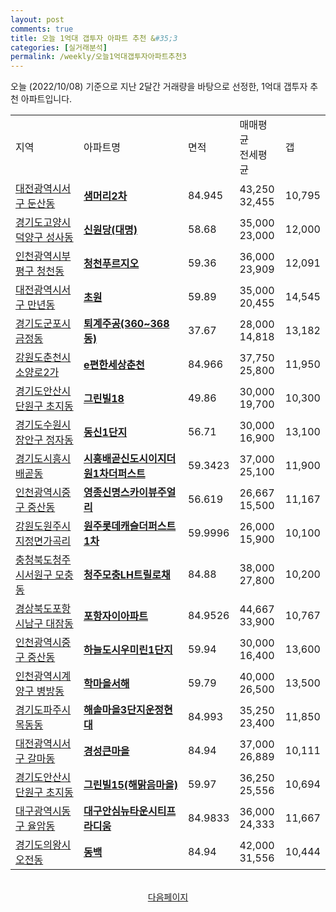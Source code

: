 ```yaml
---
layout: post
comments: true
title: 오늘 1억대 갭투자 아파트 추천 &#35;3
categories: [실거래분석]
permalink: /weekly/오늘1억대갭투자아파트추천3
---
```


오늘 (2022/10/08) 기준으로 지난 2달간 거래량을 바탕으로 선정한,
1억대 갭투자 추천 아파트입니다.

<table class="sortable">
  <tr>
    <td>지역</td>
    <td>아파트명</td>
    <td>면적</td>
    <td>매매평균<br>전세평균</td>
    <td>갭</td>
  </tr>

  <tr class="item">
    <td><a href="/apt/대전광역시서구둔산동">대전광역시서구 둔산동</a></td>
    <td style="font-weight: bold;"><a href="/apt/대전광역시서구둔산동샘머리2차">샘머리2차</a></td>
    <td>84.945</td>
    <td>43,250<br>32,455</td>
    <td>10,795</td>
  </tr>

  <tr class="item">
    <td><a href="/apt/경기도고양시덕양구성사동">경기도고양시덕양구 성사동</a></td>
    <td style="font-weight: bold;"><a href="/apt/경기도고양시덕양구성사동신원당(대명)">신원당(대명)</a></td>
    <td>58.68</td>
    <td>35,000<br>23,000</td>
    <td>12,000</td>
  </tr>

  <tr class="item">
    <td><a href="/apt/인천광역시부평구청천동">인천광역시부평구 청천동</a></td>
    <td style="font-weight: bold;"><a href="/apt/인천광역시부평구청천동청천푸르지오">청천푸르지오</a></td>
    <td>59.36</td>
    <td>36,000<br>23,909</td>
    <td>12,091</td>
  </tr>

  <tr class="item">
    <td><a href="/apt/대전광역시서구만년동">대전광역시서구 만년동</a></td>
    <td style="font-weight: bold;"><a href="/apt/대전광역시서구만년동초원">초원</a></td>
    <td>59.89</td>
    <td>35,000<br>20,455</td>
    <td>14,545</td>
  </tr>

  <tr class="item">
    <td><a href="/apt/경기도군포시금정동">경기도군포시 금정동</a></td>
    <td style="font-weight: bold;"><a href="/apt/경기도군포시금정동퇴계주공(360~368동)">퇴계주공(360~368동)</a></td>
    <td>37.67</td>
    <td>28,000<br>14,818</td>
    <td>13,182</td>
  </tr>

  <tr class="item">
    <td><a href="/apt/강원도춘천시소양로2가">강원도춘천시 소양로2가</a></td>
    <td style="font-weight: bold;"><a href="/apt/강원도춘천시소양로2가e편한세상춘천">e편한세상춘천</a></td>
    <td>84.966</td>
    <td>37,750<br>25,800</td>
    <td>11,950</td>
  </tr>

  <tr class="item">
    <td><a href="/apt/경기도안산시단원구초지동">경기도안산시단원구 초지동</a></td>
    <td style="font-weight: bold;"><a href="/apt/경기도안산시단원구초지동그린빌18">그린빌18</a></td>
    <td>49.86</td>
    <td>30,000<br>19,700</td>
    <td>10,300</td>
  </tr>

  <tr class="item">
    <td><a href="/apt/경기도수원시장안구정자동">경기도수원시장안구 정자동</a></td>
    <td style="font-weight: bold;"><a href="/apt/경기도수원시장안구정자동동신1단지">동신1단지</a></td>
    <td>56.71</td>
    <td>30,000<br>16,900</td>
    <td>13,100</td>
  </tr>

  <tr class="item">
    <td><a href="/apt/경기도시흥시배곧동">경기도시흥시 배곧동</a></td>
    <td style="font-weight: bold;"><a href="/apt/경기도시흥시배곧동시흥배곧신도시이지더원1차더퍼스트">시흥배곧신도시이지더원1차더퍼스트</a></td>
    <td>59.3423</td>
    <td>37,000<br>25,100</td>
    <td>11,900</td>
  </tr>

  <tr class="item">
    <td><a href="/apt/인천광역시중구중산동">인천광역시중구 중산동</a></td>
    <td style="font-weight: bold;"><a href="/apt/인천광역시중구중산동영종신명스카이뷰주얼리">영종신명스카이뷰주얼리</a></td>
    <td>56.619</td>
    <td>26,667<br>15,500</td>
    <td>11,167</td>
  </tr>

  <tr class="item">
    <td><a href="/apt/강원도원주시지정면가곡리">강원도원주시 지정면가곡리</a></td>
    <td style="font-weight: bold;"><a href="/apt/강원도원주시지정면가곡리원주롯데캐슬더퍼스트1차">원주롯데캐슬더퍼스트1차</a></td>
    <td>59.9996</td>
    <td>26,000<br>15,900</td>
    <td>10,100</td>
  </tr>

  <tr class="item">
    <td><a href="/apt/충청북도청주시서원구모충동">충청북도청주시서원구 모충동</a></td>
    <td style="font-weight: bold;"><a href="/apt/충청북도청주시서원구모충동청주모충LH트릴로채">청주모충LH트릴로채</a></td>
    <td>84.88</td>
    <td>38,000<br>27,800</td>
    <td>10,200</td>
  </tr>

  <tr class="item">
    <td><a href="/apt/경상북도포항시남구대잠동">경상북도포항시남구 대잠동</a></td>
    <td style="font-weight: bold;"><a href="/apt/경상북도포항시남구대잠동포항자이아파트">포항자이아파트</a></td>
    <td>84.9526</td>
    <td>44,667<br>33,900</td>
    <td>10,767</td>
  </tr>

  <tr class="item">
    <td><a href="/apt/인천광역시중구중산동">인천광역시중구 중산동</a></td>
    <td style="font-weight: bold;"><a href="/apt/인천광역시중구중산동하늘도시우미린1단지">하늘도시우미린1단지</a></td>
    <td>59.94</td>
    <td>30,000<br>16,400</td>
    <td>13,600</td>
  </tr>

  <tr class="item">
    <td><a href="/apt/인천광역시계양구병방동">인천광역시계양구 병방동</a></td>
    <td style="font-weight: bold;"><a href="/apt/인천광역시계양구병방동학마을서해">학마을서해</a></td>
    <td>59.79</td>
    <td>40,000<br>26,500</td>
    <td>13,500</td>
  </tr>

  <tr class="item">
    <td><a href="/apt/경기도파주시목동동">경기도파주시 목동동</a></td>
    <td style="font-weight: bold;"><a href="/apt/경기도파주시목동동해솔마을3단지운정현대">해솔마을3단지운정현대</a></td>
    <td>84.993</td>
    <td>35,250<br>23,400</td>
    <td>11,850</td>
  </tr>

  <tr class="item">
    <td><a href="/apt/대전광역시서구갈마동">대전광역시서구 갈마동</a></td>
    <td style="font-weight: bold;"><a href="/apt/대전광역시서구갈마동경성큰마을">경성큰마을</a></td>
    <td>84.94</td>
    <td>37,000<br>26,889</td>
    <td>10,111</td>
  </tr>

  <tr class="item">
    <td><a href="/apt/경기도안산시단원구초지동">경기도안산시단원구 초지동</a></td>
    <td style="font-weight: bold;"><a href="/apt/경기도안산시단원구초지동그린빌15(해맑음마을)">그린빌15(해맑음마을)</a></td>
    <td>59.97</td>
    <td>36,250<br>25,556</td>
    <td>10,694</td>
  </tr>

  <tr class="item">
    <td><a href="/apt/대구광역시동구율암동">대구광역시동구 율암동</a></td>
    <td style="font-weight: bold;"><a href="/apt/대구광역시동구율암동대구안심뉴타운시티프라디움">대구안심뉴타운시티프라디움</a></td>
    <td>84.9833</td>
    <td>36,000<br>24,333</td>
    <td>11,667</td>
  </tr>

  <tr class="item">
    <td><a href="/apt/경기도의왕시오전동">경기도의왕시 오전동</a></td>
    <td style="font-weight: bold;"><a href="/apt/경기도의왕시오전동동백">동백</a></td>
    <td>84.94</td>
    <td>42,000<br>31,556</td>
    <td>10,444</td>
  </tr>

  <tr>
      <script async src="https://pagead2.googlesyndication.com/pagead/js/adsbygoogle.js?client=ca-pub-3485438051770037"
          crossorigin="anonymous"></script>
      <ins class="adsbygoogle"
          style="display:block"
          data-ad-format="fluid"
          data-ad-layout-key="-fb+5w+4e-db+86"
          data-ad-client="ca-pub-3485438051770037"
          data-ad-slot="1827090281"></ins>
      <script>
          (adsbygoogle = window.adsbygoogle || []).push({});
      </script>
  </tr>

</table>
<br>
<center><a href="/weekly/오늘1억대갭투자아파트추천4">다음페이지</a></center>
<br><br>
